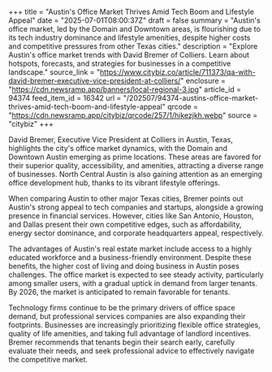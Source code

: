 +++
title = "Austin's Office Market Thrives Amid Tech Boom and Lifestyle Appeal"
date = "2025-07-01T08:00:37Z"
draft = false
summary = "Austin's office market, led by the Domain and Downtown areas, is flourishing due to its tech industry dominance and lifestyle amenities, despite higher costs and competitive pressures from other Texas cities."
description = "Explore Austin's office market trends with David Bremer of Colliers. Learn about hotspots, forecasts, and strategies for businesses in a competitive landscape."
source_link = "https://www.citybiz.co/article/711373/qa-with-david-bremer-executive-vice-president-at-colliers/"
enclosure = "https://cdn.newsramp.app/banners/local-regional-3.jpg"
article_id = 94374
feed_item_id = 16342
url = "/202507/94374-austins-office-market-thrives-amid-tech-boom-and-lifestyle-appeal"
qrcode = "https://cdn.newsramp.app/citybiz/qrcode/257/1/hikezjkh.webp"
source = "citybiz"
+++

<p>David Bremer, Executive Vice President at Colliers in Austin, Texas, highlights the city's office market dynamics, with the Domain and Downtown Austin emerging as prime locations. These areas are favored for their superior quality, accessibility, and amenities, attracting a diverse range of businesses. North Central Austin is also gaining attention as an emerging office development hub, thanks to its vibrant lifestyle offerings.</p><p>When comparing Austin to other major Texas cities, Bremer points out Austin's strong appeal to tech companies and startups, alongside a growing presence in financial services. However, cities like San Antonio, Houston, and Dallas present their own competitive edges, such as affordability, energy sector dominance, and corporate headquarters appeal, respectively.</p><p>The advantages of Austin's real estate market include access to a highly educated workforce and a business-friendly environment. Despite these benefits, the higher cost of living and doing business in Austin poses challenges. The office market is expected to see steady activity, particularly among smaller users, with a gradual uptick in demand from larger tenants. By 2026, the market is anticipated to remain favorable for tenants.</p><p>Technology firms continue to be the primary drivers of office space demand, but professional services companies are also expanding their footprints. Businesses are increasingly prioritizing flexible office strategies, quality of life amenities, and taking full advantage of landlord incentives. Bremer recommends that tenants begin their search early, carefully evaluate their needs, and seek professional advice to effectively navigate the competitive market.</p>